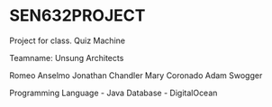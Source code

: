# SEN632PROJECT
Project for class.  Quiz Machine

Teamname: Unsung Architects

Romeo Anselmo
Jonathan Chandler
Mary Coronado
Adam Swogger


Programming Language - Java
Database - DigitalOcean
